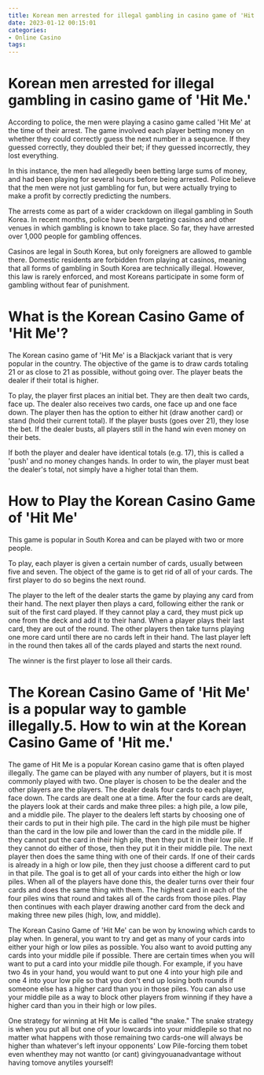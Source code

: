 ```yaml
---
title: Korean men arrested for illegal gambling in casino game of 'Hit Me.'
date: 2023-01-12 00:15:01
categories:
- Online Casino
tags:
---
```



#  Korean men arrested for illegal gambling in casino game of 'Hit Me.'

According to police, the men were playing a casino game called 'Hit Me' at the time of their arrest. The game involved each player betting money on whether they could correctly guess the next number in a sequence. If they guessed correctly, they doubled their bet; if they guessed incorrectly, they lost everything.

In this instance, the men had allegedly been betting large sums of money, and had been playing for several hours before being arrested. Police believe that the men were not just gambling for fun, but were actually trying to make a profit by correctly predicting the numbers.

The arrests come as part of a wider crackdown on illegal gambling in South Korea. In recent months, police have been targeting casinos and other venues in which gambling is known to take place. So far, they have arrested over 1,000 people for gambling offences.

Casinos are legal in South Korea, but only foreigners are allowed to gamble there. Domestic residents are forbidden from playing at casinos, meaning that all forms of gambling in South Korea are technically illegal. However, this law is rarely enforced, and most Koreans participate in some form of gambling without fear of punishment.

#  What is the Korean Casino Game of 'Hit Me'?

The Korean casino game of 'Hit Me' is a Blackjack variant that is very popular in the country. The objective of the game is to draw cards totaling 21 or as close to 21 as possible, without going over. The player beats the dealer if their total is higher.

To play, the player first places an initial bet. They are then dealt two cards, face up. The dealer also receives two cards, one face up and one face down. The player then has the option to either hit (draw another card) or stand (hold their current total). If the player busts (goes over 21), they lose the bet. If the dealer busts, all players still in the hand win even money on their bets.

If both the player and dealer have identical totals (e.g. 17), this is called a 'push' and no money changes hands. In order to win, the player must beat the dealer's total, not simply have a higher total than them.

#  How to Play the Korean Casino Game of 'Hit Me' 

This game is popular in South Korea and can be played with two or more people. 

To play, each player is given a certain number of cards, usually between five and seven. The object of the game is to get rid of all of your cards. The first player to do so begins the next round.

The player to the left of the dealer starts the game by playing any card from their hand. The next player then plays a card, following either the rank or suit of the first card played. If they cannot play a card, they must pick up one from the deck and add it to their hand. When a player plays their last card, they are out of the round. The other players then take turns playing one more card until there are no cards left in their hand. The last player left in the round then takes all of the cards played and starts the next round.

The winner is the first player to lose all their cards.

#  The Korean Casino Game of 'Hit Me' is a popular way to gamble illegally.5. How to win at the Korean Casino Game of 'Hit me.'

The game of Hit Me is a popular Korean casino game that is often played illegally. The game can be played with any number of players, but it is most commonly played with two. One player is chosen to be the dealer and the other players are the players. The dealer deals four cards to each player, face down. The cards are dealt one at a time. After the four cards are dealt, the players look at their cards and make three piles: a high pile, a low pile, and a middle pile. The player to the dealers left starts by choosing one of their cards to put in their high pile. The card in the high pile must be higher than the card in the low pile and lower than the card in the middle pile. If they cannot put the card in their high pile, then they put it in their low pile. If they cannot do either of those, then they put it in their middle pile. The next player then does the same thing with one of their cards. If one of their cards is already in a high or low pile, then they just choose a different card to put in that pile. The goal is to get all of your cards into either the high or low piles. When all of the players have done this, the dealer turns over their four cards and does the same thing with them. The highest card in each of the four piles wins that round and takes all of the cards from those piles. Play then continues with each player drawing another card from the deck and making three new piles (high, low, and middle). 

The Korean Casino Game of 'Hit Me' can be won by knowing which cards to play when. In general, you want to try and get as many of your cards into either your high or low piles as possible. You also want to avoid putting any cards into your middle pile if possible. There are certain times when you will want to put a card into your middle pile though. For example, if you have two 4s in your hand, you would want to put one 4 into your high pile and one 4 into your low pile so that you don't end up losing both rounds if someone else has a higher card than you in those piles. You can also use your middle pile as a way to block other players from winning if they have a higher card than you in their high or low piles. 

One strategy for winning at Hit Me is called "the snake." The snake strategy is when you put all but one of your lowcards into your middlepile so that no matter what happens with those remaining two cards-one will always be higher than whatever's left inyour opponents' Low Pile-forcing them tobet even whenthey may not wantto (or cant) givingyouanadvantage without having tomove anytiles yourself!